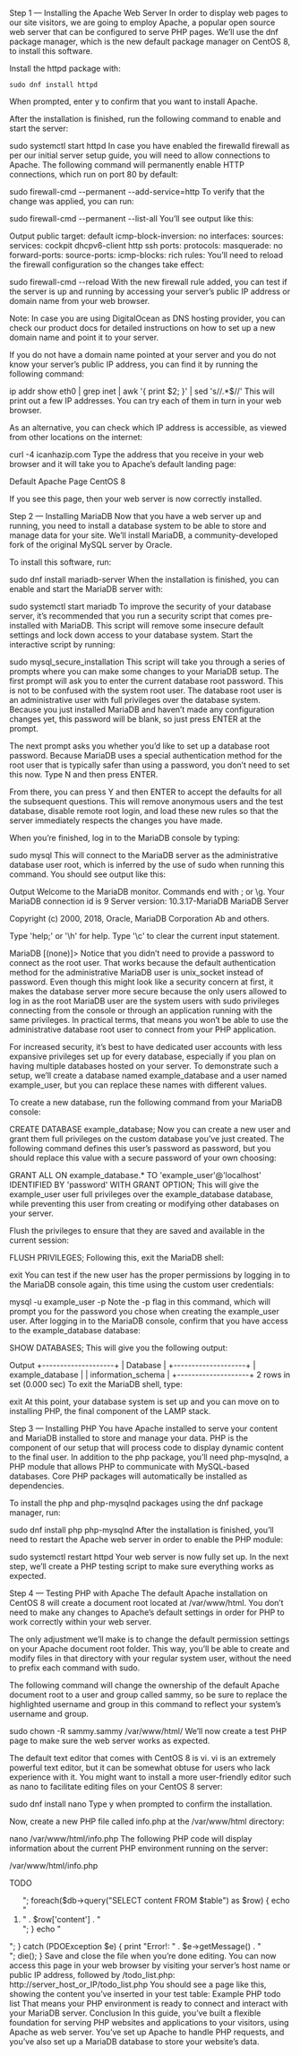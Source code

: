 Step 1 — Installing the Apache Web Server
In order to display web pages to our site visitors, we are going to employ Apache, a popular open source web server that can be configured to serve PHP pages. We’ll use the dnf package manager, which is the new default package manager on CentOS 8, to install this software.

Install the httpd package with:
```
sudo dnf install httpd
```


When prompted, enter y to confirm that you want to install Apache.

After the installation is finished, run the following command to enable and start the server:

sudo systemctl start httpd
In case you have enabled the firewalld firewall as per our initial server setup guide, you will need to allow connections to Apache. The following command will permanently enable HTTP connections, which run on port 80 by default:

sudo firewall-cmd --permanent --add-service=http
To verify that the change was applied, you can run:

sudo firewall-cmd --permanent --list-all
You’ll see output like this:

Output
public
  target: default
  icmp-block-inversion: no
  interfaces: 
  sources: 
  services: cockpit dhcpv6-client http ssh
  ports: 
  protocols: 
  masquerade: no
  forward-ports: 
  source-ports: 
  icmp-blocks: 
  rich rules: 
You’ll need to reload the firewall configuration so the changes take effect:

sudo firewall-cmd --reload
With the new firewall rule added, you can test if the server is up and running by accessing your server’s public IP address or domain name from your web browser.

Note: In case you are using DigitalOcean as DNS hosting provider, you can check our product docs for detailed instructions on how to set up a new domain name and point it to your server.

If you do not have a domain name pointed at your server and you do not know your server’s public IP address, you can find it by running the following command:

ip addr show eth0 | grep inet | awk '{ print $2; }' | sed 's/\/.*$//'
This will print out a few IP addresses. You can try each of them in turn in your web browser.

As an alternative, you can check which IP address is accessible, as viewed from other locations on the internet:

curl -4 icanhazip.com
Type the address that you receive in your web browser and it will take you to Apache’s default landing page:

Default Apache Page CentOS 8

If you see this page, then your web server is now correctly installed.

Step 2 — Installing MariaDB
Now that you have a web server up and running, you need to install a database system to be able to store and manage data for your site. We’ll install MariaDB, a community-developed fork of the original MySQL server by Oracle.

To install this software, run:

sudo dnf install mariadb-server
When the installation is finished, you can enable and start the MariaDB server with:

sudo systemctl start mariadb
To improve the security of your database server, it’s recommended that you run a security script that comes pre-installed with MariaDB. This script will remove some insecure default settings and lock down access to your database system. Start the interactive script by running:

sudo mysql_secure_installation
This script will take you through a series of prompts where you can make some changes to your MariaDB setup. The first prompt will ask you to enter the current database root password. This is not to be confused with the system root user. The database root user is an administrative user with full privileges over the database system. Because you just installed MariaDB and haven’t made any configuration changes yet, this password will be blank, so just press ENTER at the prompt.

The next prompt asks you whether you’d like to set up a database root password. Because MariaDB uses a special authentication method for the root user that is typically safer than using a password, you don’t need to set this now. Type N and then press ENTER.

From there, you can press Y and then ENTER to accept the defaults for all the subsequent questions. This will remove anonymous users and the test database, disable remote root login, and load these new rules so that the server immediately respects the changes you have made.

When you’re finished, log in to the MariaDB console by typing:

sudo mysql
This will connect to the MariaDB server as the administrative database user root, which is inferred by the use of sudo when running this command. You should see output like this:

Output
Welcome to the MariaDB monitor.  Commands end with ; or \g.
Your MariaDB connection id is 9
Server version: 10.3.17-MariaDB MariaDB Server

Copyright (c) 2000, 2018, Oracle, MariaDB Corporation Ab and others.

Type 'help;' or '\h' for help. Type '\c' to clear the current input statement.

MariaDB [(none)]> 
Notice that you didn’t need to provide a password to connect as the root user. That works because the default authentication method for the administrative MariaDB user is unix_socket instead of password. Even though this might look like a security concern at first, it makes the database server more secure because the only users allowed to log in as the root MariaDB user are the system users with sudo privileges connecting from the console or through an application running with the same privileges. In practical terms, that means you won’t be able to use the administrative database root user to connect from your PHP application.

For increased security, it’s best to have dedicated user accounts with less expansive privileges set up for every database, especially if you plan on having multiple databases hosted on your server. To demonstrate such a setup, we’ll create a database named example_database and a user named example_user, but you can replace these names with different values.

To create a new database, run the following command from your MariaDB console:

CREATE DATABASE example_database;
Now you can create a new user and grant them full privileges on the custom database you’ve just created. The following command defines this user’s password as password, but you should replace this value with a secure password of your own choosing:

GRANT ALL ON example_database.* TO 'example_user'@'localhost' IDENTIFIED BY 'password' WITH GRANT OPTION;
This will give the example_user user full privileges over the example\_database database, while preventing this user from creating or modifying other databases on your server.

Flush the privileges to ensure that they are saved and available in the current session:

FLUSH PRIVILEGES;
Following this, exit the MariaDB shell:

exit
You can test if the new user has the proper permissions by logging in to the MariaDB console again, this time using the custom user credentials:

mysql -u example_user -p
Note the -p flag in this command, which will prompt you for the password you chose when creating the example_user user. After logging in to the MariaDB console, confirm that you have access to the example\_database database:

SHOW DATABASES;
This will give you the following output:

Output
+--------------------+
| Database           |
+--------------------+
| example_database   |
| information_schema |
+--------------------+
2 rows in set (0.000 sec)
To exit the MariaDB shell, type:

exit
At this point, your database system is set up and you can move on to installing PHP, the final component of the LAMP stack.

Step 3 — Installing PHP
You have Apache installed to serve your content and MariaDB installed to store and manage your data. PHP is the component of our setup that will process code to display dynamic content to the final user. In addition to the php package, you’ll need php-mysqlnd, a PHP module that allows PHP to communicate with MySQL-based databases. Core PHP packages will automatically be installed as dependencies.

To install the php and php-mysqlnd packages using the dnf package manager, run:

sudo dnf install php php-mysqlnd
After the installation is finished, you’ll need to restart the Apache web server in order to enable the PHP module:

sudo systemctl restart httpd
Your web server is now fully set up. In the next step, we’ll create a PHP testing script to make sure everything works as expected.

Step 4 — Testing PHP with Apache
The default Apache installation on CentOS 8 will create a document root located at /var/www/html. You don’t need to make any changes to Apache’s default settings in order for PHP to work correctly within your web server.

The only adjustment we’ll make is to change the default permission settings on your Apache document root folder. This way, you’ll be able to create and modify files in that directory with your regular system user, without the need to prefix each command with sudo.

The following command will change the ownership of the default Apache document root to a user and group called sammy, so be sure to replace the highlighted username and group in this command to reflect your system’s username and group.

sudo chown -R sammy.sammy /var/www/html/
We’ll now create a test PHP page to make sure the web server works as expected.

The default text editor that comes with CentOS 8 is vi. vi is an extremely powerful text editor, but it can be somewhat obtuse for users who lack experience with it. You might want to install a more user-friendly editor such as nano to facilitate editing files on your CentOS 8 server:

sudo dnf install nano
Type y when prompted to confirm the installation.

Now, create a new PHP file called info.php at the /var/www/html directory:

nano /var/www/html/info.php
The following PHP code will display information about the current PHP environment running on the server:

/var/www/html/info.php
<?php

phpinfo();
When you are finished, save and close the file. If you are using nano, you can do that by typing CTRL+X, then Y and ENTER to confirm.

Now we can test whether our web server can correctly display content generated by a PHP script. Go to your browser and access your server hostname or IP address, followed by /info.php:

http://server_host_or_IP/info.php
You’ll see a page similar to this:

CentOS 8 default PHP info Apache

After checking the relevant information about your PHP server through that page, it’s best to remove the file you created as it contains sensitive information about your PHP environment and your CentOS server. You can use rm to remove that file:

rm /var/www/html/info.php
You can always regenerate this file if you need it later. Next, we’ll test the database connection from the PHP side.

Step 5 — Testing Database Connection from PHP (Optional)
If you want to test if PHP is able to connect to MariaDB and execute database queries, you can create a test table with dummy data and query for its contents from a PHP script.

First, connect to the MariaDB console with the database user you created in Step 2 of this guide:

mysql -u example_user -p
Create a table named todo_list. From the MariaDB console, run the following statement:

CREATE TABLE example_database.todo_list (
	item_id INT AUTO_INCREMENT,
	content VARCHAR(255),
	PRIMARY KEY(item_id)
);
Now, insert a few rows of content in the test table. You might want to repeat the next command a few times, using different values:

INSERT INTO example_database.todo_list (content) VALUES ("My first important item");
To confirm that the data was successfully saved to your table, run:

SELECT * FROM example_database.todo_list;
You will see the following output:

Output
+---------+--------------------------+
| item_id | content                  |
+---------+--------------------------+
|       1 | My first important item  |
|       2 | My second important item |
|       3 | My third important item  |
|       4 | and this one more thing  |
+---------+--------------------------+
4 rows in set (0.000 sec)

After confirming that you have valid data in your test table, you can exit the MariaDB console:

exit
Now you can create the PHP script that will connect to MariaDB and query for your content. Create a new PHP file in your custom web root directory using your preferred editor. We’ll use nano for that:

nano /var/www/html/todo_list.php
Add the following content to your PHP script:

/var/www/html/todo_list.php
<?php
$user = "example_user";
$password = "password";
$database = "example_database";
$table = "todo_list";

try {
  $db = new PDO("mysql:host=localhost;dbname=$database", $user, $password);
  echo "<h2>TODO</h2><ol>"; 
  foreach($db->query("SELECT content FROM $table") as $row) {
    echo "<li>" . $row['content'] . "</li>";
  }
  echo "</ol>";
} catch (PDOException $e) {
    print "Error!: " . $e->getMessage() . "<br/>";
    die();
}
Save and close the file when you’re done editing.

You can now access this page in your web browser by visiting your server’s host name or public IP address, followed by /todo_list.php:

http://server_host_or_IP/todo_list.php
You should see a page like this, showing the content you’ve inserted in your test table:

Example PHP todo list

That means your PHP environment is ready to connect and interact with your MariaDB server.

Conclusion
In this guide, you’ve built a flexible foundation for serving PHP websites and applications to your visitors, using Apache as web server. You’ve set up Apache to handle PHP requests, and you’ve also set up a MariaDB database to store your website’s data.
